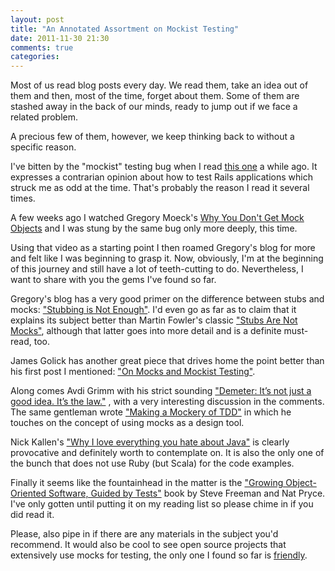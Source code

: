 ```yaml
---
layout: post
title: "An Annotated Assortment on Mockist Testing"
date: 2011-11-30 21:30
comments: true
categories:
---
```


Most of us read blog posts every day. We read them, take an idea out of
them and then, most of the time, forget about them. Some of them are stashed
away in the back of our minds, ready to jump out if we face a related
problem.

A precious few of them, however, we keep thinking back to without a specific
reason.

I've bitten by the "mockist" testing bug when I read [this one][crazy-heretical] a while ago. It expresses a contrarian opinion
about how to test Rails applications which struck me as odd at the time.
That's probably the reason I read it several times.

A few weeks ago I watched Gregory Moeck's [Why You Don't Get Mock Objects][why-you-dont] and I was stung by the same bug only more deeply,
this time.

Using that video as a starting point I then roamed Gregory's blog for
more and felt like I was beginning to grasp it. Now, obviously, I'm at the
beginning of this journey and still have a lot of teeth-cutting to do.
Nevertheless, I want to share with you the gems I've found so far.

Gregory's blog has a very good primer on the difference between stubs
and mocks: ["Stubbing is Not Enough"][stubbing-not-enough]. I'd even go
as far as to claim that it explains its subject better than Martin
Fowler's classic ["Stubs Are Not Mocks"][stubs-not-mocks], although that
latter goes into more detail and is a definite must-read, too.

James Golick has another great piece that drives home the point better
than his first post I mentioned: ["On Mocks and Mockist Testing"][mocks-mockist-testing].

Along comes Avdi Grimm with his strict sounding ["Demeter: It’s not just a good idea. It’s the law."][demeter]
, with a very interesting discussion in the comments. The same gentleman
wrote ["Making a Mockery of TDD"][making-a-mockery] in which he
touches on the concept of using mocks as a design tool.

Nick Kallen's ["Why I love everything you hate about Java"][everything-you-hate] is clearly provocative
and definitely worth to contemplate on. It is also the only one of the bunch that
does not use Ruby (but Scala) for the code examples.

Finally it seems like the fountainhead in the matter is the ["Growing Object-Oriented Software, Guided by Tests"](growing)
book by Steve Freeman and Nat Pryce. I've only gotten until putting it
on my reading list so please chime in if you did read it.

Please, also pipe in if there are any materials in the subject you'd
recommend. It would also be cool to see open source projects that extensively use mocks for testing, the only
one I found so far is [friendly](https://github.com/jamesgolick/friendly).

[crazy-heretical]: http://jamesgolick.com/2010/3/14/crazy-heretical-and-awesome-the-way-i-write-rails-apps.html
[why-you-dont]: http://confreaks.net/videos/659-rubyconf2011-why-you-don-t-get-mock-objects
[stubbing-not-enough]: http://gmoeck.github.com/2011/10/26/stubbing-is-not-enough
[stubs-not-mocks]: http://martinfowler.com/articles/mocksArentStubs.html
[mocks-mockist-testing]: http://jamesgolick.com/2010/3/10/on-mocks-and-mockist-testing.html
[demeter]: http://avdi.org/devblog/2011/07/05/demeter-its-not-just-a-good-idea-its-the-law/
[making-a-mockery]: http://avdi.org/devblog/2011/09/06/making-a-mockery-of-tdd/
[everything-you-hate]: http://magicscalingsprinkles.wordpress.com/2010/02/08/why-i-love-everything-you-hate-about-java/
[growing]: http://www.bookdepository.co.uk/Growing-Object-Oriented-Software-Guided-by-Tests-Steve-Freeman/9780321503626
